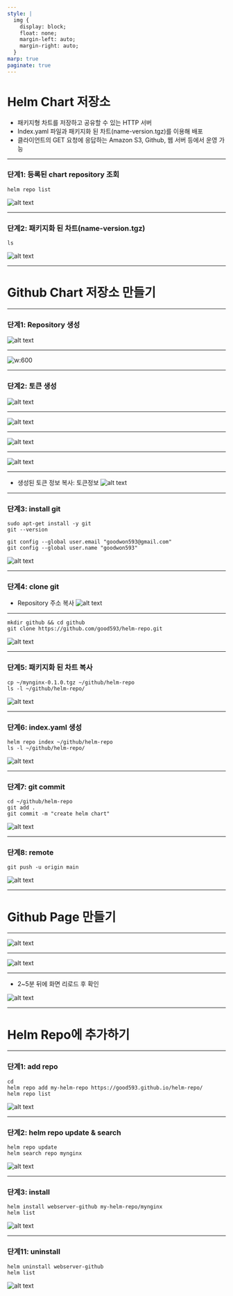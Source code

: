 ```yaml
---
style: |
  img {
    display: block;
    float: none;
    margin-left: auto;
    margin-right: auto;
  }
marp: true
paginate: true
---
```

# Helm Chart 저장소
- 패키지형 차트를 저장하고 공유할 수 있는 HTTP 서버 
- Index.yaml 파일과 패키지화 된 차트(name-version.tgz)를 이용해 배포 
- 클라이언트의 GET 요청에 응답하는 Amazon S3, Github, 웹 서버 등에서 운영 가능 

---
### 단계1: 등록된 chart repository 조회 
```shell
helm repo list
```
![alt text](./img/helm/image-56.png)

---
### 단계2: 패키지화 된 차트(name-version.tgz) 
```shell
ls 
```
![alt text](./img/helm/image-57.png)

---
# Github Chart 저장소 만들기 

---
### 단계1: Repository 생성
![alt text](./img/helm/image-59.png)

---
![w:600](./img/helm/image-58.png)

---
### 단계2: 토큰 생성 
![alt text](./img/helm/image-60.png)

---
![alt text](./img/helm/image-61.png)

---
![alt text](./img/helm/image-62.png)

---
![alt text](./img/helm/image-63.png)

---
- 생성된 토큰 정보 복사: 토큰정보
![alt text](./img/helm/image-64.png)

---
### 단계3: install git
```shell
sudo apt-get install -y git
git --version

git config --global user.email "goodwon593@gmail.com"
git config --global user.name "goodwon593"
```
![alt text](./img/helm/image-65.png)

---
### 단계4: clone git
- Repository 주소 복사 
![alt text](./img/helm/image-66.png)

---
```shell
mkdir github && cd github
git clone https://github.com/good593/helm-repo.git
```
![alt text](./img/helm/image-67.png)

---
### 단계5: 패키지화 된 차트 복사 
```shell
cp ~/mynginx-0.1.0.tgz ~/github/helm-repo
ls -l ~/github/helm-repo/
```
![alt text](./img/helm/image-68.png)

---
### 단계6: index.yaml 생성 
```shell
helm repo index ~/github/helm-repo
ls -l ~/github/helm-repo/
```
![alt text](./img/helm/image-69.png)

---
### 단계7: git commit
```shell
cd ~/github/helm-repo
git add .
git commit -m "create helm chart"
```
![alt text](./img/helm/image-70.png)

---
### 단계8: remote
```shell
git push -u origin main
```
![alt text](./img/helm/image-71.png)

---
# Github Page 만들기 

---
![alt text](./img/helm/image-72.png)

---
![alt text](./img/helm/image-73.png)

---
- 2~5분 뒤에 화면 리로드 후 확인 

![alt text](./img/helm/image-74.png)

---
# Helm Repo에 추가하기 

---
### 단계1: add repo
```shell
cd
helm repo add my-helm-repo https://good593.github.io/helm-repo/
helm repo list
```
![alt text](./img/helm/image-75.png)

---
### 단계2: helm repo update & search
```shell
helm repo update
helm search repo mynginx
```
![alt text](./img/helm/image-76.png)

---
### 단계3: install 
```shell
helm install webserver-github my-helm-repo/mynginx
helm list
```
![alt text](./img/helm/image-77.png)

---
### 단계11: uninstall
```shell
helm uninstall webserver-github
helm list
```
![alt text](./img/helm/image-78.png)


